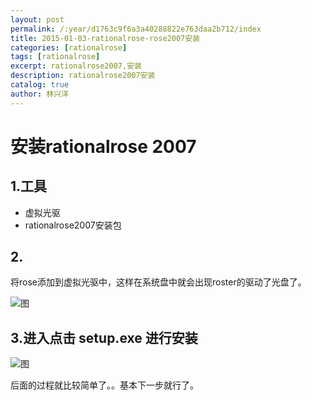```yaml
---
layout: post
permalink: /:year/d1763c9f6a3a40288822e763daa2b712/index
title: 2015-01-03-rationalrose-rose2007安装
categories: [rationalrose]
tags: [rationalrose]
excerpt: rationalrose2007,安装
description: rationalrose2007安装
catalog: true
author: 林兴洋
---
```


# 安装rationalrose 2007

## 1.工具

* 虚拟光驱
* rationalrose2007安装包

## 2.

将rose添加到虚拟光驱中，这样在系统盘中就会出现roster的驱动了光盘了。

![图](https://gitee.com/linxingyang/at-2020-10-02-image/raw/master/image/R-rationalrose/image/2015-01-03/01.png)

## 3.进入点击 setup.exe 进行安装

![图](https://gitee.com/linxingyang/at-2020-10-02-image/raw/master/image/R-rationalrose/image/2015-01-03/02.png)

后面的过程就比较简单了。。基本下一步就行了。
